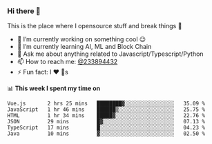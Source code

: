 ### Hi there 👋

<!--
**a233894432/a233894432** is a ✨ _special_ ✨ repository because its `README.md` (this file) appears on your GitHub profile.

Here are some ideas to get you started:

- 🔭 I’m currently working on ...
- 🌱 I’m currently learning ...
- 👯 I’m looking to collaborate on ...
- 🤔 I’m looking for help with ...
- 💬 Ask me about ...
- 📫 How to reach me: ...
- 😄 Pronouns: ...
- ⚡ Fun fact: ...
-->
 
 
This is the place where I opensource stuff and break things :rofl:

- 🔭 I’m currently working on something cool :wink:
- 🌱 I’m currently learning AI, ML and Block Chain
- 💬 Ask me about anything related to Javascript/Typescript/Python
- 📫 How to reach me: [@233894432](https://twitter.com/233894432)
- ⚡ Fun fact: I :heart: :dog:s

📊 **This week I spent my time on**
<!--START_SECTION:waka-->

```text
Vue.js       2 hrs 25 mins   ████████▓░░░░░░░░░░░░░░░░   35.09 %
JavaScript   1 hr 46 mins    ██████▒░░░░░░░░░░░░░░░░░░   25.75 %
HTML         1 hr 34 mins    █████▓░░░░░░░░░░░░░░░░░░░   22.76 %
JSON         29 mins         █▓░░░░░░░░░░░░░░░░░░░░░░░   07.13 %
TypeScript   17 mins         █░░░░░░░░░░░░░░░░░░░░░░░░   04.23 %
Java         10 mins         ▓░░░░░░░░░░░░░░░░░░░░░░░░   02.50 %
```

<!--END_SECTION:waka-->
